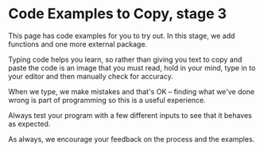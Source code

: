 # Code Examples to Copy, stage 3

This page has code examples for you to try out.
In this stage, we add functions and one more external package.

Typing code helps you learn, so rather than giving you text to copy
and paste the code is an image that you must read, hold in your mind,
type in to your editor and then manually check for accuracy.

When we type, we make mistakes and that's OK – finding what we've done
wrong is part of programming so this is a useful experience.

Always test your program with a few different inputs to see that it behaves as
expected.

As always, we encourage your feedback on the process and the examples.
